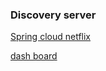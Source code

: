 ### Discovery server
[Spring cloud netflix](https://spring.io/projects/spring-cloud-netflix)

[dash board](http://localhost:8761/)